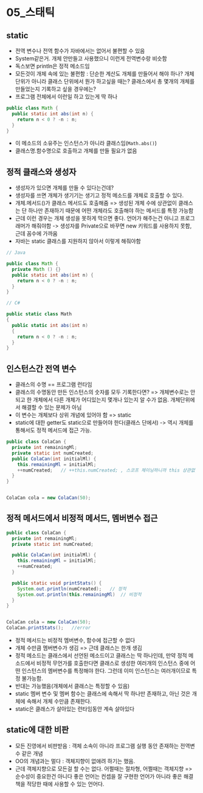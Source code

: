 # 05_스태틱

## static

- 전역 변수나 전역 함수가 자바에서는 없어서 불편할 수 있음
- System같은거. 개체 안만들고 사용했으니 이런게 전역변수랑 비슷함
- 독스보면 println은 정적 메소드임
- 모든것이 개체 속에 있는 불편함 : 단순한 계산도 개체를 만들어서 해야 하나? 개체 단위가 아니라 클래스 단위에서 뭔가 하고싶을 때는? 클래스에서 총 몇개의 개체를 만들었는지 기록하고 싶을 경우에는?
- 프로그램 전체에서 이런일 하고 있는게 딱 하나

```java
public class Math {
  public static int abs(int n) {
    return n < 0 ? -n : n;
  }
}
```

- 이 메소드의 소유주는 인스턴스가 아니라 클래스임(`Math.abs()`)
- 클래스명.함수명으로 호출하고 개체를 만들 필요가 없음

## 정적 클래스와 생성자

- 생성자가 있으면 개체를 만들 수 있다는건데?
- 생성자를 쓰면 개체가 생기기는 생기고 정적 메소드를 개체로 호출할 수 있다. 
- 개체.메서드()가 클래스 메서드도 호출해줌 => 생성된 개체 수에 상관없이 클래스는 단 하나만 존재하기 때문에 어떤 개체라도 호출해야 하는 메서드를 특정 가능함
- 근데 이런 경우는 개체 생성을 못하게 막으면 좋다. 언어가 해주는건 아니고 프로그래머가 해줘야함 -> 생성자를 Private으로 바꾸면 new 키워드를 사용하지 못함, 근데 꼼수에 가까움
- 자바는 static 클래스를 지원하지 않아서 이렇게 해줘야함

```java
// Java

public class Math {
  private Math () {}
  public static int abs(int n) {
    return n < 0 ? -n : n;
  }
} 
```

```csharp
// C#

public static class Math 
{
  public static int abs(int n)
  {
    return n < 0 ? -n : n;
  }
}
```

## 인스턴스간 전역 변수

- 클래스의 수명 == 프로그램 런타임
- 클래스의 수명동안 만든 인스턴스의 숫자를 모두 기록한다면? => 개체변수로는 안되고 한 개체에서 다른 개체가 어디있는지 몇개나 있는지 알 수가 없음. 개체단위에서 해결할 수 있는 문제가 아님
- 이 변수는 개체보다 상위 개념에 있어야 함 => static
- static에 대한 getter도 static으로 만들어야 한다(클래스 단에서) -> 역시 개체를 통해서도 정적 메서드에 접근 가능.

```java
public class ColaCan {
  private int remainingMl;
  private static int numCreated;
  public ColaCan(int initialMl) {
    this.remainingMl = initialMl;
    ++numCreated;   // ++this.numCreated; , 스코프 체이닝하니까 this 상관없
  }
}


ColaCan cola = new ColaCan(50);
```

## 정적 메서드에서 비정적 메서드, 멤버변수 접근

```java
public class ColaCan {
  private int remainingMl;
  private static int numCreated;

  public ColaCan(int initialMl) {
    this.remainingMl = initialMl;
    ++numCreated; 
  }

  public static void printStats() {
    System.out.println(numCreated);   // 정적
    System.out.println(this.remainingMl)  // 비정적
  }
}


ColaCan cola = new ColaCan(50);
ColaCan.printStats();   //error
```

- 정적 메서드는 비정적 멤버변수, 함수에 접근할 수 없다
- 개체 수만큼 멤버변수가 생김 => 근데 클래스는 한개 생김
- 정적 메소드는 클래스에서 선언된 메소드이고 클래스는 딱 하나인데, 만약 정적 메소드에서 비정적 무언가를 호출한다면 클래스로 생성한 여러개의 인스턴스 중에 어떤 인스턴스의 멤버변수를 특정해야 한다. 그런데 이미 인스턴스는 여러개이므로 특정 불가능함.
- 반대는 가능했음(개체에서 클래스는 특정할 수 있음)
- static 멤버 변수 및 멤버 함수는 클래스에 속해서 딱 하나만 존재하고, 아닌 것은 개체에 속해서 개체 수만큼 존재한다.
- static은 클래스가 살아있는 런타임동안 계속 살아있다

## static에 대한 비판

- 모든 진영에서 비판받음 : 객체 소속이 아니라 프로그램 실행 동안 존재하는 전역변수 같은 개념
- OO의 개념과는 멀다 : 객체지향이 없애려 하기는 했음. 
- 근데 객체지향으로 모든걸 할 수는 없다. 어쩔때는 절차형, 어쩔때는 객체지향 => 순수성이 중요한건 아니다 좋은 언어는 컨셉을 잘 구현한 언어가 아니라 좋은 해결책을 적당한 때에 사용할 수 있는 언어다.